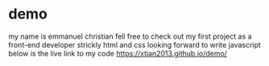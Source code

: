 # demo
my name is emmanuel christian
fell free to check out my first project as a front-end developer
strickly html and css
looking forward to write javascript
below is the live link to my code https://xtian2013.github.io/demo/
